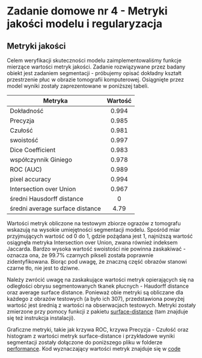 # Zadanie domowe nr 4 - Metryki jakości modelu i regularyzacja

## Metryki jakości

Celem weryfikacji skuteczności modelu zaimplementowaliśmy funkcje mierzące wartości metryk jakości. Zadanie rozwiązywane przez badany obiekt jest zadaniem segmentacji - próbujemy opisać dokładny kształt przestrzenie płuc w obrazie tomografii komputerowej. Osiągnięte przez model wyniki zostały zaprezentowane w poniższej tabeli.

| Metryka                               | Wartość       |
| ------------------------------------- |:-------------:|
| Dokładność                            | 0.994         |
| Precyzja                              | 0.985         |
| Czułość                               | 0.981         |
| swoistość                             | 0.997         |
| Dice Coefficient                      | 0.983         |
| współczynnik Giniego                  | 0.978         |
| ROC (AUC)                             | 0.989         |
| pixel accuracy                        | 0.994         |
| Intersection over Union               | 0.967         |
| średni Hausdorff distance             | 0             |
| średni average surface distance       | 4.79          |



Wartości metryk obliczone na testowym zbiorze ograzów z tomografu wskazują na wysokie umiejętności segmentacji modelu. Spośród miar przyjmujących wartość od 0 do 1, gdzie pożądana jest 1, najniższą wartość osiągnęła metryka Intersection over Union, zwana również indeksem Jaccarda. Bardzo wysoka wartość swoistości nie powinna zaskakiwać - oznacza ona, że 99.7% czarnych pikseli została poprawnie zidentyfikowana. Biorąc pod uwagę, że znaczną część obrazów stanowi czarne tło, nie jest to dziwne.

Należy zwrócić uwagę na zaskakujące wartości metryk opierających się na odległości obrysu segmentowanych tkanek płucnych - Haudorff distance oraz average surface distance. Ponieważ obie metryki są obliczane dla każdego z obrazów testowych (a było ich 307), przedstawiona powyżej wartość jest średnią z wartości na obserwacjach testowych. Metryki zostały zmierzone przy pomocy funkcji z pakietu [surface-distance](https://github.com/deepmind/surface-distance) (tam znajduje się też instrukcja instalacji).

Graficzne metryki, takie jak krzywa ROC, krzywa Precyzja - Czułość oraz histogram z wartości metryk surface-distance i przykładowe wyniki segmentacji zostały dołączone do poniższego pliku w folderze [performance](./performance). Kod wyznaczający wartości metryk znajduje się w [code](./code)